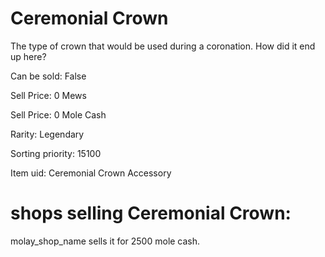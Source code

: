 # Ceremonial Crown

The type of crown that would be used during a coronation. How did it end up here?

Can be sold: False

Sell Price: 0 Mews

Sell Price: 0 Mole Cash

Rarity: Legendary

Sorting priority: 15100

Item uid: Ceremonial Crown Accessory

# shops selling Ceremonial Crown:

molay_shop_name sells it for 2500 mole cash.